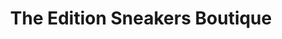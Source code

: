 ---
title: "The Edition Sneakers Boutique"
url: /miami/the-edition-sneakers-boutique/
shop: clothes
---